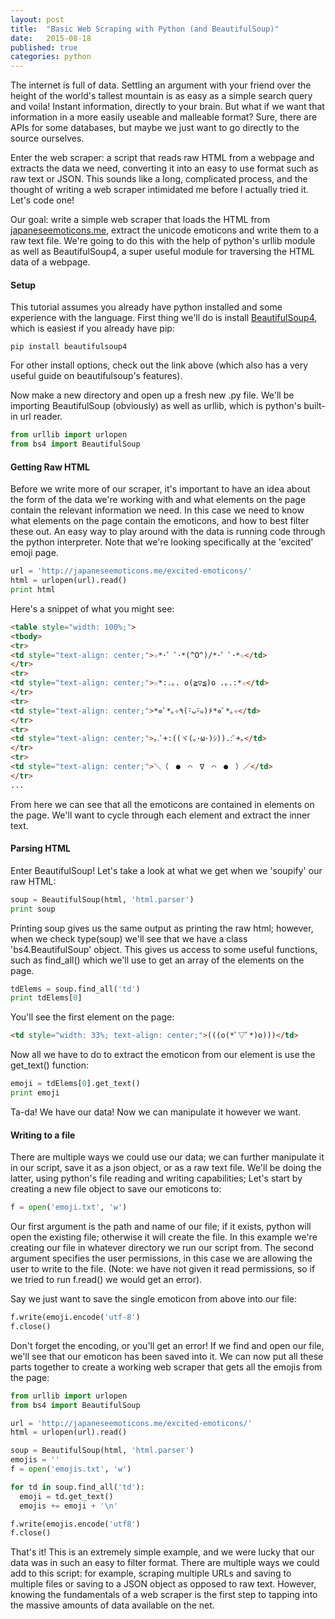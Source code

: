 ```yaml
---
layout: post
title:  "Basic Web Scraping with Python (and BeautifulSoup)"
date:   2015-08-18
published: true
categories: python
---
```


The internet is full of data. Settling an argument with your friend over the height of the world's tallest mountain is as easy as a simple search query and voila! Instant information, directly to your brain. But what if we want that information in a more easily useable and malleable format? Sure, there are APIs for some databases, but maybe we just want to go directly to the source ourselves.

Enter the web scraper: a script that reads raw HTML from a webpage and extracts the data we need, converting it into an easy to use format such as raw text or JSON. This sounds like a long, complicated process, and the thought of writing a web scraper intimidated me before I actually tried it. Let's code one!

Our goal: write a simple web scraper that loads the HTML from [japaneseemoticons.me](http://japaneseemoticons.me/triumph-emoticons/), extract the unicode emoticons and write them to a raw text file. We're going to do this with the help of python's urllib module as well as BeautifulSoup4, a super useful module for traversing the HTML data of a webpage. 

#### Setup ####

This tutorial assumes you already have python installed and some experience with the language. First thing we'll do is install [BeautifulSoup4](http://www.crummy.com/software/BeautifulSoup/bs4/doc/#installing-beautiful-soup), which is easiest if you already have pip:

```
pip install beautifulsoup4
```

For other install options, check out the link above (which also has a very useful guide on beautifulsoup's features).

Now make a new directory and open up a fresh new .py file. We'll be importing BeautifulSoup (obviously) as well as urllib, which is python's built-in url reader.

```python
from urllib import urlopen
from bs4 import BeautifulSoup
```

#### Getting Raw HTML ####

Before we write more of our scraper, it's important to have an idea about the form of the data we're working with and what elements on the page contain the relevant information we need. In this case we need to know what elements on the page contain the emoticons, and how to best filter these out. An easy way to play around with the data is running code through the python interpreter. Note that we're looking specifically at the 'excited' emoji page.

```python
url = 'http://japaneseemoticons.me/excited-emoticons/'
html = urlopen(url).read()
print html
```

Here's a snippet of what you might see:
```html
<table style="width: 100%;">
<tbody>
<tr>
<td style="text-align: center;">☆*･゜ﾟ･*(^O^)/*･゜ﾟ･*☆</td>
</tr>
<tr>
<td style="text-align: center;">☆*:.｡. o(≧▽≦)o .｡.:*☆</td>
</tr>
<tr>
<td style="text-align: center;">*✲ﾟ*｡✧٩(･ิᴗ･ิ๑)۶*✲ﾟ*｡✧</td>
</tr>
<tr>
<td style="text-align: center;">｡.ﾟ+:((ヾ(｡･ω･)ｼ)).:ﾟ+｡</td>
</tr>
<tr>
<td style="text-align: center;">＼（　●　⌒　∇　⌒　●　）／</td>
</tr>
...
```

From here we can see that all the emoticons are contained in <td> elements on the page. We'll want to cycle through each <td> element and extract the inner text.

#### Parsing HTML ####

Enter BeautifulSoup! Let's take a look at what we get when we 'soupify' our raw HTML:

```python
soup = BeautifulSoup(html, 'html.parser')
print soup
```

Printing soup gives us the same output as printing the raw html; however, when we check type(soup) we'll see that we have a class 'bs4.BeautifulSoup' object. This gives us access to some useful functions, such as find_all() which we'll use to get an array of the <td> elements on the page.

```python
tdElems = soup.find_all('td')
print tdElems[0]
```

You'll see the first <td> element on the page:

```html
<td style="width: 33%; text-align: center;">(((o(*ﾟ▽ﾟ*)o)))</td>
```

Now all we have to do to extract the emoticon from our <td> element is use the get_text() function:

```python
emoji = tdElems[0].get_text()
print emoji
```

Ta-da! We have our data! Now we can manipulate it however we want.

#### Writing to a file ###

There are multiple ways we could use our data; we can further manipulate it in our script, save it as a json object, or as a raw text file. We'll be doing the latter, using python's file reading and writing capabilities; Let's start by creating a new file object to save our emoticons to:

```python
f = open('emoji.txt', 'w')
```

Our first argument is the path and name of our file; if it exists, python will open the existing file; otherwise it will create the file. In this example we're creating our file in whatever directory we run our script from. The second argument specifies the user permissions, in this case we are allowing the user to write to the file. (Note: we have not given it read permissions, so if we tried to run f.read() we would get an error).

Say we just want to save the single emoticon from above into our file:

```python
f.write(emoji.encode('utf-8')
f.close()
```

Don't forget the encoding, or you'll get an error! If we find and open our file, we'll see that our emoticon has been saved into it. We can now put all these parts together to create a working web scraper that gets all the emojis from the page:

```python
from urllib import urlopen
from bs4 import BeautifulSoup

url = 'http://japaneseemoticons.me/excited-emoticons/'
html = urlopen(url).read()

soup = BeautifulSoup(html, 'html.parser')
emojis = ''
f = open('emojis.txt', 'w')

for td in soup.find_all('td'):
  emoji = td.get_text()
  emojis += emoji + '\n'

f.write(emojis.encode('utf8')
f.close()
```

That's it! This is an extremely simple example, and we were lucky that our data was in such an easy to filter format. There are multiple ways we could add to this script: for example, scraping multiple URLs and saving to multiple files or saving to a JSON object as opposed to raw text. However, knowing the fundamentals of a web scraper is the first step to tapping into the massive amounts of data available on the net. 
